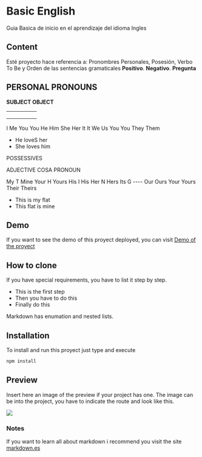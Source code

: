 # Basic English
Guia Basica de inicio en el aprendizaje del idioma Ingles

## Content
Esté proyecto hace referencia a: Pronombres Personales, Posesión, Verbo To Be y Orden de las sentencias gramaticales **Positivo**. **Negativo**. **Pregunta**

## PERSONAL PRONOUNS

**SUBJECT        OBJECT**

|   |   |   |   |   |
|---|---|---|---|---|
|   |   |   |   |   |
|   |   |   |   |   |
|   |   |   |   |   |

I               Me
You             You
He              Him
She             Her
It              It
We              Us
You             You
They            Them

- He loveS her
- She loves him

POSSESSIVES

ADJECTIVE  COSA   PRONOUN

My         T      Mine
Your       H      Yours
His        I      His
Her        N      Hers
Its        G      ----
Our               Ours
Your              Yours
Their             Theirs

- This is my flat
- This flat is mine

## Demo
If you want to see the demo of this proyect deployed, you can visit [Demo of the proyect](https://anabelisa.co/tips-para-hacer-un-buen-readme-md/)

## How to clone
If you have special requirements, you have to list it step by step.
* This is the first step
* Then you have to do this
* Finally do this

Markdown has enumation and nested lists.

## Installation
To install and run this proyect just type and execute
```bash
npm install
```
## Preview
Insert here an image of the preview if your project has one. The image can be into the project, you have to indicate the route and look like this.

![](/preview.jpg)

### Notes
If you want to learn all about markdown i recommend you visit the site [markdown.es](https://markdown.es/sintaxis-markdown/)